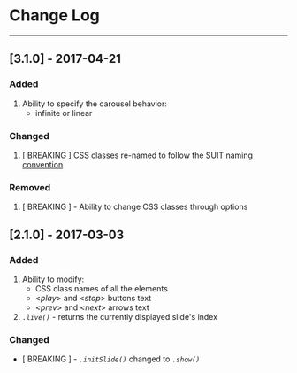 # Change Log
---

## [3.1.0] - 2017-04-21

### Added
1. Ability to specify the carousel behavior:
    - infinite or linear

### Changed
1. [ BREAKING ] CSS classes re-named to follow the [SUIT naming convention](https://github.com/suitcss/suit/blob/master/doc/naming-conventions.md)

### Removed
1. [ BREAKING ] - Ability to change CSS classes through options


## [2.1.0] - 2017-03-03

### Added
1. Ability to modify:
    - CSS class names of all the elements
    - <*_play_*> and <*_stop_*> buttons text
    - <*_prev_*> and <*_next_*> arrows text
2. *`.live()`* - returns the currently displayed slide's index

### Changed
- [ BREAKING ] - *`.initSlide()`* changed to *`.show()`*